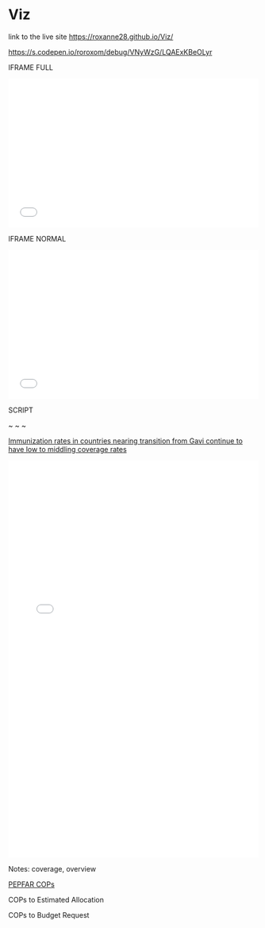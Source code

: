 # Viz

link to the live site  https://roxanne28.github.io/Viz/

<script async src="//s.codepen.io/roroxom/debug/VNyWzG/LQAExKBeOLyr"></script>

https://s.codepen.io/roroxom/debug/VNyWzG/LQAExKBeOLyr

IFRAME FULL

<iframe width="100%" height="300" src="//jsfiddle.net/roroxom/rhfr55ez/embedded/result/" allowfullscreen="allowfullscreen" allowpaymentrequest frameborder="0"></iframe>


IFRAME NORMAL

<iframe width="100%" height="300" src="//jsfiddle.net/roroxom/rhfr55ez/embedded/result/" allowfullscreen="allowfullscreen" allowpaymentrequest frameborder="0"></iframe>

SCRIPT

<script async src="//jsfiddle.net/roroxom/rhfr55ez/embed/result/"></script>




~
~
~



<u>Immunization rates in countries nearing transition from Gavi continue to have low to middling coverage rates</u>

<iframe height="800" style="width: 100%;" scrolling="no" title="Co-financing stage x size of birth cohort" src="//codepen.io/roroxom/full/VNyWzG/?height=265&theme-id=light&default-tab=result" frameborder="no" allowtransparency="true" allowfullscreen="true">
  See the Pen <a href='https://codepen.io/roroxom/pen/VNyWzG/'>Co-financing stage x size of birth cohort</a> by Roxanne
  (<a href='https://codepen.io/roroxom'>@roroxom</a>) on <a href='https://codepen.io'>CodePen</a>.
</iframe>


Notes: coverage, overview
<script async src="//jsfiddle.net/roroxom/nvteb31f/embed/result/"></script>


<u>PEPFAR COPs</u>

COPs to Estimated Allocation
<script async src="//jsfiddle.net/roroxom/gtxfucda/embed/result/"></script>


COPs to Budget Request
<script async src="//jsfiddle.net/roroxom/1r25nk8y/embed/result/"></script>

